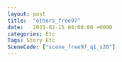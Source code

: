```yaml
---
layout: post
title:  "others_free97"
date:   2021-02-15 04:00:00 +0000
categories: Etc
Tags: Story Etc
SceneCode: ["scene_free97_q1_s20"]
---
```

